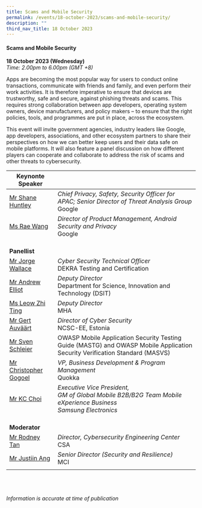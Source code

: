 ```yaml
---
title: Scams and Mobile Security
permalink: /events/18-october-2023/scams-and-mobile-security/
description: ""
third_nav_title: 18 October 2023
---
```

#### **Scams and Mobile Security**

**18 October 2023 (Wednesday)**  
*Time: 2.00pm to 6.00pm (GMT +8)*

Apps are becoming the most popular way for users to conduct online transactions, communicate with friends and family, and even perform their work activities. It is therefore imperative to ensure that devices are trustworthy, safe and secure, against phishing threats and scams. This requires strong collaboration between app developers, operating system owners, device manufacturers, and policy makers – to ensure that the right policies, tools, and programmes are put in place, across the ecosystem.

This event will invite government agencies, industry leaders like Google, app developers, associations, and other ecosystem partners to share their perspectives on how we can better keep users and their data safe on mobile platforms. It will also feature a panel discussion on how different players can cooperate and collaborate to address the risk of scams and other threats to cybersecurity.

|**Keynonte Speaker**          |                                                              |
| -------- | -------- |
| [Mr Shane Huntley](/speakers/mr-shane-huntley/)  | *Chief Privacy, Safety, Security Officer for APAC; Senior Director of Threat Analysis Group*<br>Google      |
| [Ms Rae Wang](/speakers/ms-rae-wang/)  | *Director of Product Management, Android Security and Privacy*<br>Google      |
| <br> **Panellist**          |                                                              |
| [Mr Jorge Wallace](/speakers/mr-jorge-wallace/)  | *Cyber Security Technical Officer*<br>DEKRA Testing and Certification                |
| [Mr Andrew Elliot](/speakers/mr-andrew-elliot/)  | *Deputy Director*<br>Department for Science, Innovation and Technology (DSIT)                |
| [Ms Leow Zhi Ting](/speakers/ms-leow-zhi-ting/)  | *Deputy Director*<br>MHA                |
| [Mr Gert Auväärt](/speakers/mr-gert-auvaart/)  | *Director of Cyber Security*<br>NCSC-EE, Estonia                |
| [Mr Sven Schleier](/speakers/mr-sven-schleier/)  | OWASP Mobile Application Security Testing Guide (MASTG) and OWASP Mobile Application Security Verification Standard (MASVS)                |
| [Mr Christopher Gogoel](/speakers/mr-christopher-gogoel/)  | *VP, Business Development &amp; Program Management*<br>Quokka                |
| [Mr KC Choi](/speakers/mr-kc-choi/)  | *Executive Vice President, <br> GM of Global Mobile B2B/B2G Team Mobile eXperience Business <br> Samsung Electronics*                |
| <br> **Moderator**          |                                                              |
| [Mr Rodney Tan](/speakers/mr-rodney-tan/)  | *Director, Cybersecurity Engineering Center*<br>CSA                |
| [Mr Justiin Ang](/speakers/mr-justiin-ang/)  | *Senior Director (Security and Resilience)*<br>MCI                |
| | |

 <br><br><br>
*Information is accurate at time of publication*